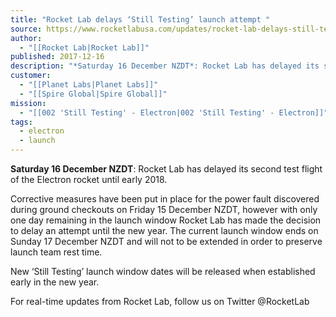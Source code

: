```yaml
---
title: "Rocket Lab delays ‘Still Testing’ launch attempt "
source: https://www.rocketlabusa.com/updates/rocket-lab-delays-still-testing-launch-attempt/
author:
  - "[[Rocket Lab|Rocket Lab]]"
published: 2017-12-16
description: "*Saturday 16 December NZDT*: Rocket Lab has delayed its second test flight of the Electron rocket until early 2018."
customer:
  - "[[Planet Labs|Planet Labs]]"
  - "[[Spire Global|Spire Global]]"
mission:
  - "[[002 'Still Testing' - Electron|002 'Still Testing' - Electron]]"
tags:
  - electron
  - launch
---
```

**Saturday 16 December NZDT**: Rocket Lab has delayed its second test flight of the Electron rocket until early 2018. 

Corrective measures have been put in place for the power fault discovered during ground checkouts on Friday 15 December NZDT, however with only one day remaining in the launch window Rocket Lab has made the decision to delay an attempt until the new year. The current launch window ends on Sunday 17 December NZDT and will not to be extended in order to preserve launch team rest time. 

New ‘Still Testing’ launch window dates will be released when established early in the new year. 

For real-time updates from Rocket Lab, follow us on Twitter @RocketLab